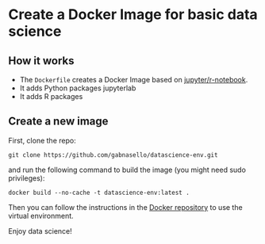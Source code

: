 # Create a Docker Image for basic data science

## How it works

- The ```Dockerfile``` creates a Docker Image based on  [jupyter/r-notebook](https://hub.docker.com/r/jupyter/r-notebook).
- It adds Python packages jupyterlab 
- It adds R packages

## Create a new image

First, clone the repo:

```git clone https://github.com/gabnasello/datascience-env.git``` 

and run the following command to build the image (you might need sudo privileges):

```docker build --no-cache -t datascience-env:latest .```

Then you can follow the instructions in the [Docker repository](https://hub.docker.com/repository/docker/gnasello/datascience-env) to use the virtual environment.

Enjoy data science!